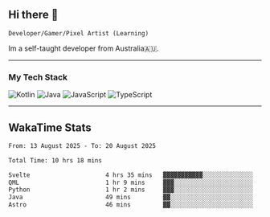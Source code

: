 ## Hi there 👋
`Developer/Gamer/Pixel Artist (Learning)`

Im a self-taught developer from Australia🇦🇺.

---

### My Tech Stack
<img src="https://img.shields.io/badge/kotlin-%230095d5.svg?logo=kotlin&logoColor=white&style=for-the-badge" alt="Kotlin" /> <img src="https://img.shields.io/badge/java-%23ed8b00.svg?logo=openjdk&logoColor=white&style=for-the-badge" alt="Java" /> <img src="https://img.shields.io/badge/javascript-%23323330.svg?logo=javascript&logoColor=%23F7DF1E&style=for-the-badge" alt="JavaScript" /> <img src="https://img.shields.io/badge/typescript-%23007acc.svg?logo=typescript&logoColor=white&style=for-the-badge" alt="TypeScript" />

---
## WakaTime Stats

<!--START_SECTION:waka-->

```txt
From: 13 August 2025 - To: 20 August 2025

Total Time: 10 hrs 18 mins

Svelte                     4 hrs 35 mins   ▓▓▓▓▓▓▓▓▓▓▓░░░░░░░░░░░░░░   44.47 %
QML                        1 hr 9 mins     ▓▓▓░░░░░░░░░░░░░░░░░░░░░░   11.20 %
Python                     1 hr 2 mins     ▓▓▓░░░░░░░░░░░░░░░░░░░░░░   10.16 %
Java                       49 mins         ▓▓░░░░░░░░░░░░░░░░░░░░░░░   08.07 %
Astro                      46 mins         ▓▓░░░░░░░░░░░░░░░░░░░░░░░   07.47 %
```

<!--END_SECTION:waka-->